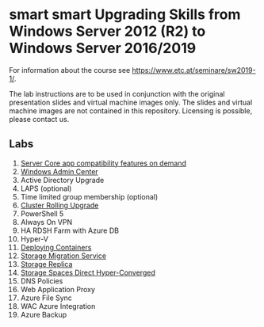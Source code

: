 # smart smart Upgrading Skills from Windows Server 2012 (R2) to Windows Server 2016/2019

For information about the course see <https://www.etc.at/seminare/sw2019-1/>.

The lab instructions are to be used in conjunction with the original presentation slides and virtual machine images only. The slides and virtual machine images are not contained in this repository. Licensing is possible, please contact us.

## Labs

1. [Server Core app compatibility features on demand](Labs/Server_Core_app_compatibility_features_on_demand.md)
1. [Windows Admin Center](Labs/Windows-Admin-Center.md)
1. Active Directory Upgrade
1. LAPS (optional)
1. Time limited group membership (optional)
1. [Cluster Rolling Upgrade](Labs/Cluster-Rolling-Upgrade.md)
1. PowerShell 5
1. Always On VPN
1. HA RDSH Farm with Azure DB
1. Hyper-V
1. [Deploying Containers](Labs/Deploying-Containers.md)
1. [Storage Migration Service](Labs/Storage-Migration-Service.md)
1. [Storage Replica](Labs/Storage-Replica.md)
1. [Storage Spaces Direct Hyper-Converged](Labs/Storage-Spaces-Direct-Hyper-Converged.md)
1. DNS Policies
1. Web Application Proxy
1. Azure File Sync
1. WAC Azure Integration
1. Azure Backup
